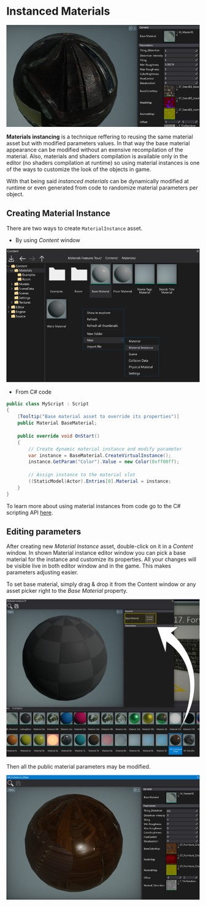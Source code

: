 # Instanced Materials

![Instanced Materials](../media/sample-material-instance.jpg)

**Materials instancing** is a technique reffering to reusing the same material asset but with modified parameters values.
In that way the base material appearance can be modified without an exensive recompilation of the material. Also, materials and shaders compilation is available only in the editor (no shaders compilation at runtime) so using material instances is one of the ways to customize the look of the objects in game.

With that being said *instanced materials* can be dynamically modified at runtime or even generated from code to randomize material parameters per object.

## Creating Material Instance

There are two ways to create `MaterialInstance` asset.

- By using *Content* window

![New Material Instance](../media/new-material-instance.png)

- From C# code

```cs
public class MyScript : Script
{
	[Tooltip("Base material asset to override its properties")]
	public Material BaseMaterial;

	public override void OnStart()
	{
		// Create dynamic material instance and modify parameter
		var instance = BaseMaterial.CreateVirtualInstance();
		instance.GetParam("Color").Value = new Color(0xff00ff);

		// Assign instance to the material slot
		((StaticModel)Actor).Entries[0].Material = instance;
	}
}
```

To learn more about using material instances from code go to the C# scripting API [here](http://docs.flaxengine.com/api/FlaxEngine.MaterialInstance.html).

## Editing parameters

After creating new *Material Instance* asset, double-click on it in a *Content* window.
In shown Material instance editor window you can pick a base material for the instance and customize its properties.
All your changes will be visible live in both editor window and in the game.
This makes parameters adjusting easier.

To set base material, simply drag & drop it from the Content window or any asset picker right to the *Base Material* property.

![Set Material Instance Base Material](../media/set-material-instance-base-material.jpg)

Then all the public material parameters may be modified.

![Edit Material Instance](../media/edit-material-instance.jpg)

